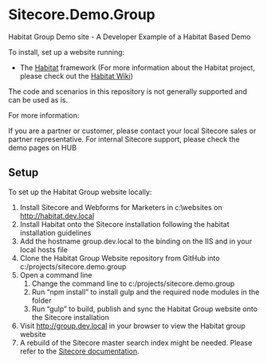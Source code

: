 # Sitecore.Demo.Group
Habitat Group Demo site - A Developer Example of a Habitat Based Demo

To install, set up a website running:
* The [Habitat](https://github.com/sitecore/habitat) framework (For more information about the Habitat project, please check out the [Habitat Wiki](https://github.com/sitecore/habitat/wiki))

The code and scenarios in this repository is not generally supported and can be used as is.

For more information:

If you are a partner or customer, please contact your local Sitecore sales or partner representative.
For internal Sitecore support, please check the demo pages on HUB

## Setup
To set up the Habitat Group website locally:  

1. Install Sitecore and Webforms for Marketers in c:\websites on http://habitat.dev.local
2. Install Habitat onto the Sitecore installation following the habitat installation guidelines
3. Add the hostname group.dev.local to the binding on the IIS and in your local hosts file
4. Clone the Habitat Group Website repository from GitHub into c:/projects/sitecore.demo.group
5. Open a command line
    1. Change the command line to c:/projects/sitecore.demo.group
    2. Run “npm install” to install gulp and the required node modules in the folder
    3. Run “gulp” to build, publish and sync the Habitat Group website onto the Sitecore installation
6. Visit http://group.dev.local in your browser to view the Habitat group website
7. A rebuild of the Sitecore master search index might be needed. Please refer to the [Sitecore documentation](https://doc.sitecore.net/sitecore_experience_platform/setting_up__maintaining/search_and_indexing/indexing/rebuild_search_indexes).
